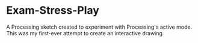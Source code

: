 # Exam-Stress-Play

A Processing sketch created to experiment with Processing's active mode. This was my first-ever attempt to create an interactive drawing. 
